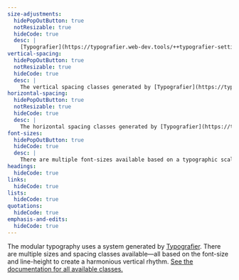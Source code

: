 ```yaml
---
size-adjustments:
  hidePopOutButton: true
  notResizable: true
  hideCode: true
  desc: |
    [Typografier](https://typografier.web-dev.tools/++typografier-settings-url++) generates font-sizes and line-heights for different screen widths that are more appropriate for the available space.
vertical-spacing:
  hidePopOutButton: true
  notResizable: true
  hideCode: true
  desc: |
    The vertical spacing classes generated by [Typografier](https://typografier.web-dev.tools/++typografier-settings-url++) provide a range of different sizes for both top & bottom padding and bottom margins. These same sizes would be applied to the island classes.
horizontal-spacing:
  hidePopOutButton: true
  notResizable: true
  hideCode: true
  desc: |
    The horizontal spacing classes generated by [Typografier](https://typografier.web-dev.tools/++typografier-settings-url++) provide range of different sizes for left & right padding. These same sizes would be applied to the island classes.
font-sizes:
  hidePopOutButton: true
  hideCode: true
  desc: |
    There are multiple font-sizes available based on a typographic scale. The font-sizes and line-heights increase as the screen gets wider to better use the available space.
headings:
  hideCode: true
links:
  hideCode: true
lists:
  hideCode: true
quotations:
  hideCode: true
emphasis-and-edits:
  hideCode: true
---
```


The modular typography uses a system generated by [Typografier](https://typografier.web-dev.tools/++typografier-settings-url++). There are multiple sizes and spacing classes available—all based on the font-size and line-height to create a harmonious vertical rhythm. [See the documentation for all available classes.](https://learn-the-web.algonquindesign.ca/topics/typografier-cheat-sheet/)
